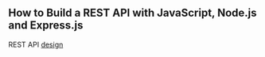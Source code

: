 ## How to Build a REST API with JavaScript, Node.js and Express.js
REST API [design](https://www.freecodecamp.org/news/rest-api-design-best-practices-build-a-rest-api/)